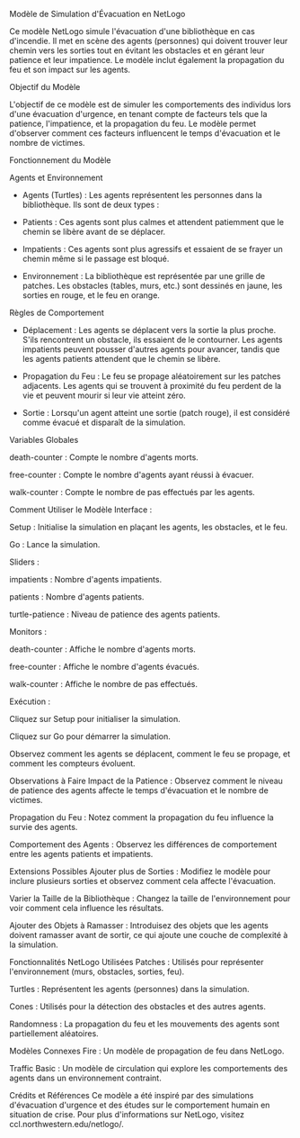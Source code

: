 Modèle de Simulation d'Évacuation en NetLogo

Ce modèle NetLogo simule l'évacuation d'une bibliothèque en cas d'incendie. Il met en scène des agents (personnes) qui doivent trouver leur chemin vers les sorties tout en évitant les obstacles et en gérant leur patience et leur impatience. Le modèle inclut également la propagation du feu et son impact sur les agents.

Objectif du Modèle

L'objectif de ce modèle est de simuler les comportements des individus lors d'une évacuation d'urgence, en tenant compte de facteurs tels que la patience, l'impatience, et la propagation du feu. Le modèle permet d'observer comment ces facteurs influencent le temps d'évacuation et le nombre de victimes.

Fonctionnement du Modèle

Agents et Environnement

- Agents (Turtles) : Les agents représentent les personnes dans la bibliothèque. Ils sont de deux types :

- Patients : Ces agents sont plus calmes et attendent patiemment que le chemin se libère avant de se déplacer.

- Impatients : Ces agents sont plus agressifs et essaient de se frayer un chemin même si le passage est bloqué.

- Environnement : La bibliothèque est représentée par une grille de patches. Les obstacles (tables, murs, etc.) sont dessinés en jaune, les sorties en rouge, et le feu en orange.

Règles de Comportement

- Déplacement : Les agents se déplacent vers la sortie la plus proche. S'ils rencontrent un obstacle, ils essaient de le contourner. Les agents impatients peuvent pousser d'autres agents pour avancer, tandis que les agents patients attendent que le chemin se libère.

- Propagation du Feu : Le feu se propage aléatoirement sur les patches adjacents. Les agents qui se trouvent à proximité du feu perdent de la vie et peuvent mourir si leur vie atteint zéro.

- Sortie : Lorsqu'un agent atteint une sortie (patch rouge), il est considéré comme évacué et disparaît de la simulation.

Variables Globales

death-counter : Compte le nombre d'agents morts.

free-counter : Compte le nombre d'agents ayant réussi à évacuer.

walk-counter : Compte le nombre de pas effectués par les agents.

Comment Utiliser le Modèle
Interface :

Setup : Initialise la simulation en plaçant les agents, les obstacles, et le feu.

Go : Lance la simulation.

Sliders :

impatients : Nombre d'agents impatients.

patients : Nombre d'agents patients.

turtle-patience : Niveau de patience des agents patients.

Monitors :

death-counter : Affiche le nombre d'agents morts.

free-counter : Affiche le nombre d'agents évacués.

walk-counter : Affiche le nombre de pas effectués.

Exécution :

Cliquez sur Setup pour initialiser la simulation.

Cliquez sur Go pour démarrer la simulation.

Observez comment les agents se déplacent, comment le feu se propage, et comment les compteurs évoluent.

Observations à Faire
Impact de la Patience : Observez comment le niveau de patience des agents affecte le temps d'évacuation et le nombre de victimes.

Propagation du Feu : Notez comment la propagation du feu influence la survie des agents.

Comportement des Agents : Observez les différences de comportement entre les agents patients et impatients.

Extensions Possibles
Ajouter plus de Sorties : Modifiez le modèle pour inclure plusieurs sorties et observez comment cela affecte l'évacuation.

Varier la Taille de la Bibliothèque : Changez la taille de l'environnement pour voir comment cela influence les résultats.

Ajouter des Objets à Ramasser : Introduisez des objets que les agents doivent ramasser avant de sortir, ce qui ajoute une couche de complexité à la simulation.

Fonctionnalités NetLogo Utilisées
Patches : Utilisés pour représenter l'environnement (murs, obstacles, sorties, feu).

Turtles : Représentent les agents (personnes) dans la simulation.

Cones : Utilisés pour la détection des obstacles et des autres agents.

Randomness : La propagation du feu et les mouvements des agents sont partiellement aléatoires.

Modèles Connexes
Fire : Un modèle de propagation de feu dans NetLogo.

Traffic Basic : Un modèle de circulation qui explore les comportements des agents dans un environnement contraint.

Crédits et Références
Ce modèle a été inspiré par des simulations d'évacuation d'urgence et des études sur le comportement humain en situation de crise. Pour plus d'informations sur NetLogo, visitez ccl.northwestern.edu/netlogo/.
